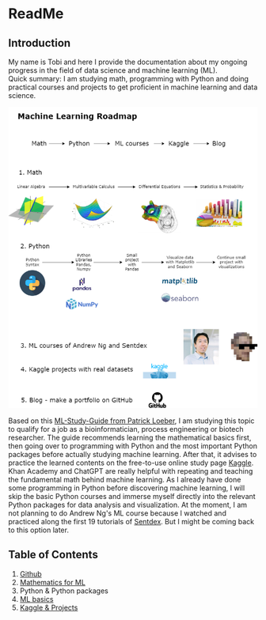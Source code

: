 # ReadMe

## Introduction
My name is Tobi and here I provide the documentation about my ongoing progress in the field of data science and machine learning (ML). <br>
Quick summary: I am studying math, programming with Python and doing practical courses and projects to get proficient in machine learning and data science.<br>

![Visualization of the machine learning journey](/Machine_Learning_Basics/Workflow_for_learning_ML.png)

Based on this [ML-Study-Guide from Patrick Loeber](https://github.com/AssemblyAI-Examples/ML-Study-Guide), I am studying this topic to qualify for a job as a bioinformatician, process engineering or biotech researcher. The guide recommends learning the mathematical basics first, then going over to programming with Python and the most important Python packages before actually studying machine learning. After that, it advises to practice the learned contents on the free-to-use online study page [Kaggle](https://www.kaggle.com/). <br>
Khan Academy and ChatGPT are really helpful with repeating and teaching the fundamental math behind machine learning. As I already have done some programming in Python before discovering machine learning, I will skip the basic Python courses and immerse myself directly into the relevant Python packages for data analysis and visualization. At the moment, I am not planning to do Andrew Ng's ML course because I watched and practiced along the first 19 tutorials of [Sentdex](https://www.youtube.com/playlist?list=PLQVvvaa0QuDfKTOs3Keq_kaG2P55YRn5v). But I might be coming back to this option later. <br>

## Table of Contents
1. [Github](GitHub/)
2. [Mathematics for ML](Math_for_ML/)
3. Python & Python packages
4. [ML basics](Machine_Learning_Basics/)
5. [Kaggle & Projects](Kaggle_&_Projects/)
